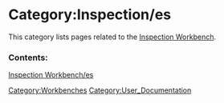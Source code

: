 # Category:Inspection/es
This category lists pages related to the [Inspection Workbench](Inspection_Workbench.md).

### Contents:

[Inspection Workbench/es](Inspection_Workbench/es.md)

[Category:Workbenches](Category:Workbenches.md) [Category:User\_Documentation](Category:User_Documentation.md)
